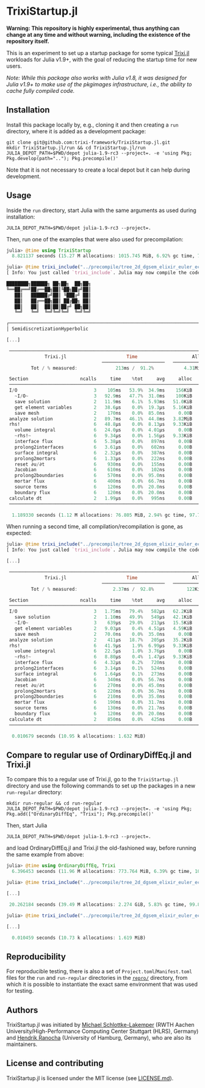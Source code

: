 # TrixiStartup.jl

**Warning: This repository is highly experimental, thus anything can change at any
time and without warning, including the existence of the repository itself.**

This is an experiment to set up a startup package for some typical
[Trixi.jl](https://github.com/trixi-framework/Trixi.jl)
workloads for Julia v1.9+, with the goal of reducing the startup time for new
users.

*Note: While this package also works with Julia v1.8, it was designed for Julia v1.9+
to make use of the pkgimages infrastructure, i.e., the ability to cache fully
compiled code.*

## Installation
Install this package locally by, e.g., cloning it and then creating a `run`
directory, where it is added as a development package:
```shell
git clone git@github.com:trixi-framework/TrixiStartup.jl.git
mkdir TrixiStartup.jl/run && cd TrixiStartup.jl/run
JULIA_DEPOT_PATH=$PWD/depot julia-1.9-rc3 --project=. -e 'using Pkg; Pkg.develop(path=".."); Pkg.precompile()'
```
Note that it is not necessary to create a local depot but it can help during
development.

## Usage
Inside the `run` directory, start Julia with the same arguments as used during installation:
```shell
JULIA_DEPOT_PATH=$PWD/depot julia-1.9-rc3 --project=.
```
Then, run one of the examples that were also used for precompilation:
```julia
julia> @time using TrixiStartup
  8.821137 seconds (15.27 M allocations: 1015.745 MiB, 6.92% gc time, 7.75% compilation time: 18% of which was recompilation)

julia> @time trixi_include("../precompile/tree_2d_dgsem_elixir_euler_ec.jl", tspan=(0.0, 0.01), initial_refinement_level=1, polydeg=3)
[ Info: You just called `trixi_include`. Julia may now compile the code, please be patient.

████████╗██████╗ ██╗██╗  ██╗██╗
╚══██╔══╝██╔══██╗██║╚██╗██╔╝██║
   ██║   ██████╔╝██║ ╚███╔╝ ██║
   ██║   ██╔══██╗██║ ██╔██╗ ██║
   ██║   ██║  ██║██║██╔╝ ██╗██║
   ╚═╝   ╚═╝  ╚═╝╚═╝╚═╝  ╚═╝╚═╝

┌──────────────────────────────────────────────────────────────────────────────────────────────────┐
│ SemidiscretizationHyperbolic                                                                     │

[...]

 ────────────────────────────────────────────────────────────────────────────────────
              Trixi.jl                      Time                    Allocations
                                   ───────────────────────   ────────────────────────
         Tot / % measured:              213ms /  91.2%           4.31MiB /  92.3%

 Section                   ncalls     time    %tot     avg     alloc    %tot      avg
 ────────────────────────────────────────────────────────────────────────────────────
 I/O                            3    105ms   53.9%  34.9ms    156KiB    3.8%  52.0KiB
   ~I/O~                        3   92.9ms   47.7%  31.0ms    100KiB    2.4%  33.3KiB
   save solution                2   11.9ms    6.1%  5.93ms   51.0KiB    1.3%  25.5KiB
   get element variables        2   38.6μs    0.0%  19.3μs   5.16KiB    0.1%  2.58KiB
   save mesh                    2    170ns    0.0%  85.0ns     0.00B    0.0%    0.00B
 analyze solution               2   89.7ms   46.1%  44.8ms   3.82MiB   95.9%  1.91MiB
 rhs!                           6   48.8μs    0.0%  8.13μs   9.33KiB    0.2%  1.55KiB
   volume integral              6   24.0μs    0.0%  4.01μs     0.00B    0.0%    0.00B
   ~rhs!~                       6   9.34μs    0.0%  1.56μs   9.33KiB    0.2%  1.55KiB
   interface flux               6   5.38μs    0.0%   897ns     0.00B    0.0%    0.00B
   prolong2interfaces           6   3.61μs    0.0%   602ns     0.00B    0.0%    0.00B
   surface integral             6   2.32μs    0.0%   387ns     0.00B    0.0%    0.00B
   prolong2mortars              6   1.33μs    0.0%   222ns     0.00B    0.0%    0.00B
   reset ∂u/∂t                  6    930ns    0.0%   155ns     0.00B    0.0%    0.00B
   Jacobian                     6    610ns    0.0%   102ns     0.00B    0.0%    0.00B
   prolong2boundaries           6    570ns    0.0%  95.0ns     0.00B    0.0%    0.00B
   mortar flux                  6    400ns    0.0%  66.7ns     0.00B    0.0%    0.00B
   source terms                 6    120ns    0.0%  20.0ns     0.00B    0.0%    0.00B
   boundary flux                6    120ns    0.0%  20.0ns     0.00B    0.0%    0.00B
 calculate dt                   2   1.99μs    0.0%   995ns     0.00B    0.0%    0.00B
 ────────────────────────────────────────────────────────────────────────────────────

  1.189330 seconds (1.12 M allocations: 76.805 MiB, 2.94% gc time, 97.74% compilation time: 59% of which was recompilation)
```

When running a second time, all compilation/recompilation is gone, as expected:
```julia
julia> @time trixi_include("../precompile/tree_2d_dgsem_elixir_euler_ec.jl", tspan=(0.0, 0.01), initial_refinement_level=1, polydeg=3)
[ Info: You just called `trixi_include`. Julia may now compile the code, please be patient.

[...]

 ────────────────────────────────────────────────────────────────────────────────────
              Trixi.jl                      Time                    Allocations
                                   ───────────────────────   ────────────────────────
         Tot / % measured:             2.37ms /  92.8%            122KiB /  87.5%

 Section                   ncalls     time    %tot     avg     alloc    %tot      avg
 ────────────────────────────────────────────────────────────────────────────────────
 I/O                            3   1.75ms   79.4%   582μs   62.2KiB   58.3%  20.7KiB
   save solution                2   1.10ms   49.9%   549μs   42.1KiB   39.4%  21.0KiB
   ~I/O~                        3    639μs   29.0%   213μs   15.5KiB   14.6%  5.18KiB
   get element variables        2   9.03μs    0.4%  4.51μs   4.59KiB    4.3%  2.30KiB
   save mesh                    2   70.0ns    0.0%  35.0ns     0.00B    0.0%    0.00B
 analyze solution               2    411μs   18.7%   205μs   35.2KiB   33.0%  17.6KiB
 rhs!                           6   41.9μs    1.9%  6.99μs   9.33KiB    8.7%  1.55KiB
   volume integral              6   22.5μs    1.0%  3.76μs     0.00B    0.0%    0.00B
   ~rhs!~                       6   8.80μs    0.4%  1.47μs   9.33KiB    8.7%  1.55KiB
   interface flux               6   4.32μs    0.2%   720ns     0.00B    0.0%    0.00B
   prolong2interfaces           6   3.14μs    0.1%   524ns     0.00B    0.0%    0.00B
   surface integral             6   1.64μs    0.1%   273ns     0.00B    0.0%    0.00B
   Jacobian                     6    340ns    0.0%  56.7ns     0.00B    0.0%    0.00B
   reset ∂u/∂t                  6    270ns    0.0%  45.0ns     0.00B    0.0%    0.00B
   prolong2mortars              6    220ns    0.0%  36.7ns     0.00B    0.0%    0.00B
   prolong2boundaries           6    210ns    0.0%  35.0ns     0.00B    0.0%    0.00B
   mortar flux                  6    190ns    0.0%  31.7ns     0.00B    0.0%    0.00B
   source terms                 6    130ns    0.0%  21.7ns     0.00B    0.0%    0.00B
   boundary flux                6    120ns    0.0%  20.0ns     0.00B    0.0%    0.00B
 calculate dt                   2    850ns    0.0%   425ns     0.00B    0.0%    0.00B
 ────────────────────────────────────────────────────────────────────────────────────

  0.010679 seconds (10.95 k allocations: 1.632 MiB)
```

## Compare to regular use of OrdinaryDiffEq.jl and Trixi.jl
To compare this to a regular use of Trixi.jl, go to the `TrixiStartup.jl`
directory and use the following commands to set up the packages in a new
`run-regular` directory:
```shell
mkdir run-regular && cd run-regular
JULIA_DEPOT_PATH=$PWD/depot julia-1.9-rc3 --project=. -e 'using Pkg; Pkg.add(["OrdinaryDiffEq", "Trixi"); Pkg.precompile()'
```
Then, start Julia
```shell
JULIA_DEPOT_PATH=$PWD/depot julia-1.9-rc3 --project=.
```
and load OrdinaryDiffEq.jl and Trixi.jl the old-fashioned way, before running
the same example from above:
```julia
julia> @time using OrdinaryDiffEq, Trixi
  6.396453 seconds (11.96 M allocations: 773.764 MiB, 6.39% gc time, 10.47% compilation time: 18% of which was recompilation)

julia> @time trixi_include("../precompile/tree_2d_dgsem_elixir_euler_ec.jl", tspan=(0.0, 0.01), initial_refinement_level=1, polydeg=3)

[...]

 20.262184 seconds (39.49 M allocations: 2.274 GiB, 5.83% gc time, 99.84% compilation time: <1% of which was recompilation)

julia> @time trixi_include("../precompile/tree_2d_dgsem_elixir_euler_ec.jl", tspan=(0.0, 0.01), initial_refinement_level=1, polydeg=3)

[...]

  0.010459 seconds (10.73 k allocations: 1.619 MiB)
```

## Reproducibility
For reproducible testing, there is also a set of `Project.toml`/`Manifest.toml`
files for the `run` and `run-regular` directories in the [`repro/`](repro/)
directory, from which it is possible to instantiate the exact same environment
that was used for testing.

## Authors
TrixiStartup.jl was initiated by
[Michael Schlottke-Lakemper](https://lakemper.eu)
(RWTH Aachen University/High-Performance Computing Center Stuttgart (HLRS), Germany) and
[Hendrik Ranocha](https://ranocha.de) (University of Hamburg, Germany), who are
also its maintainers.

## License and contributing
TrixiStartup.jl is licensed under the MIT license (see [LICENSE.md](LICENSE.md)).

